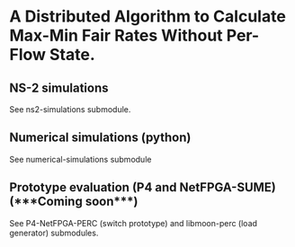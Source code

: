 # A Distributed Algorithm to Calculate Max-Min Fair Rates Without Per-Flow State.

## NS-2 simulations
See ns2-simulations submodule.

## Numerical simulations (python)
See numerical-simulations submodule

## Prototype evaluation (P4 and NetFPGA-SUME) (\*\*\*Coming soon\*\*\*)
See P4-NetFPGA-PERC (switch prototype) and libmoon-perc (load generator) submodules.
